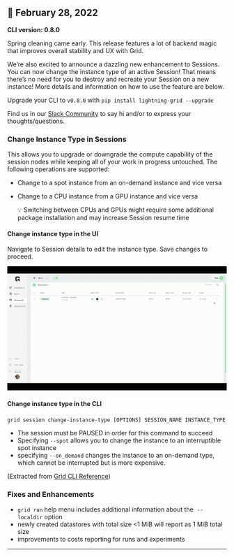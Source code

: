## :mage: February 28, 2022

**CLI version: 0.8.0**

Spring cleaning came early. This release features a lot of backend magic that improves overall stability and UX with Grid. 

We’re also excited to announce a dazzling new enhancement to Sessions. You can now change the instance type of an active Session! That means there’s no need for you to destroy and recreate your Session on a new instance! More details and information on how to use the feature are below.

Upgrade your CLI to `v0.8.0` with `pip install lightning-grid --upgrade`  

Find us in our [Slack Community](http://gridai-community.slack.com) to say hi and/or to express your thoughts/questions.

### Change Instance Type in Sessions

This allows you to upgrade or downgrade the compute capability of the session nodes while keeping all of your work in progress untouched. The following operations are supported:

- Change to a spot instance from an on-demand instance and vice versa
- Change to a CPU instance from a GPU instance and vice versa
    
    <aside>
    💡 Switching between CPUs and GPUs might require some additional package installation and may increase Session resume time
    
    </aside>
    

#### Change instance type in the UI

Navigate to Session details to edit the instance type. Save changes to proceed.

![](/images/sessions/change-instance-type.gif)

#### Change instance type in the CLI

`grid session change-instance-type [OPTIONS] SESSION_NAME INSTANCE_TYPE`

- The session must be PAUSED in order for this command to succeed
- Specifying `--spot` allows you to change the instance to an interruptible spot instance
- specifying `--on_demand` changes the instance to an on-demand type, which cannot be interrupted but is more expensive.

(Extracted from [Grid CLI Reference](https://docs.grid.ai/cli/api#change-instance-type))

### Fixes and Enhancements

- `grid run` help menu includes additional information about the  `--localdir` option
- newly created datastores with total size <1 MiB will report as 1 MiB total size
- improvements to costs reporting for runs and experiments

---